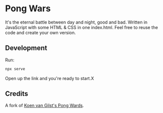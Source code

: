 # Pong Wars

It's the eternal battle between day and night, good and bad. Written in JavaScript with some HTML & CSS in one index.html. Feel free to reuse the code and create your own version.

## Development

Run:

```sh
npx serve
```

Open up the link and you're ready to start.X

## Credits

A fork of [Koen van Gilst's Pong Wards](https://github.com/vnglst/pong-wars).
